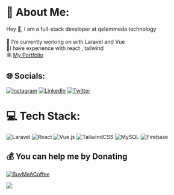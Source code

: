 # 💫 About Me:

Hey 👋, I am a   full-stack developer  at  qelemmeda technology <br><br>🔭 I’m currently working on with Laravel and Vue <br>🌱I have experience  with react , tailwind <br>🕸️ <a href= "https://nahomdev.me" target="_blank" rel="noopener noreferrer">My Portfolio</a> <br>



## 🌐 Socials:

[![Instagram](https://img.shields.io/badge/Instagram-%23E4405F.svg?logo=Instagram&logoColor=white)](https://instagram.com/nahomrak) [![LinkedIn](https://img.shields.io/badge/LinkedIn-%230077B5.svg?logo=linkedin&logoColor=white)](https://linkedin.com/in/voidrak) [![Twitter](https://img.shields.io/badge/Twitter-%231DA1F2.svg?logo=Twitter&logoColor=white)](https://twitter.com/voidrak)   


# 💻 Tech Stack:

  ![Laravel](https://img.shields.io/badge/laravel-%23E34F26.svg?style=for-the-badge&logo=laravel&logoColor=white)  ![React](https://img.shields.io/badge/react-%2320232a.svg?style=for-the-badge&logo=react&logoColor=%2361DAFB)   ![Vue.js](https://img.shields.io/badge/vue.js-%234FC08D.svg?style=for-the-badge&logo=vue.js&logoColor=white)  ![TailwindCSS](https://img.shields.io/badge/tailwindcss-%2338B2AC.svg?style=for-the-badge&logo=tailwind-css&logoColor=white) ![MySQL](https://img.shields.io/badge/mysql-%2300f.svg?style=for-the-badge&logo=mysql&logoColor=white) ![Firebase](https://img.shields.io/badge/firebase-%23039BE5.svg?style=for-the-badge&logo=firebase&logoColor=white)


 


## 💰 You can help me by Donating

[![BuyMeACoffee](https://img.shields.io/badge/Buy%20Me%20a%20Coffee-ffdd00?style=for-the-badge&logo=buy-me-a-coffee&logoColor=black)](https://buymeacoffee.com/voidrak)

[![](https://visitcount.itsvg.in/api?id=voidrak&label=Profile%20Views&color=3&pretty=true)](https://visitcount.itsvg.in)

<!-- Proudly created with GPRM ( https://gprm.itsvg.in ) -->
